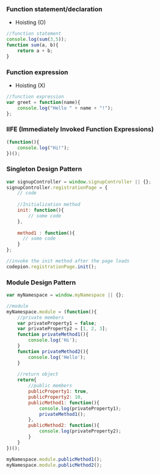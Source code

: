 ### Function statement/declaration
- Hoisting (O)
```javascript
//function statement
console.log(sum(3,5));
function sum(a, b){
    return a + b;
}
```
### Function expression 
- Hoisting (X)
```javascript
//function expression
var greet = function(name){
    console.log("Hello " + name + "!");
};
```
### IIFE (Immediately Invoked Function Expressions)
```javascript
(function(){
    console.log("Hi!");
})();
```

### Singleton Design Pattern
```javascript
var signupController = window.signupController || {};
signupController.registrationPage = {
    // code
    
    //Initialization method
    init: function(){
        // some code
    },
    
    method1 : function(){
      // some code
    }   
};

//invoke the init method after the page loads
codepion.registrationPage.init();
```

### Module Design Pattern
```javascript
var myNamespace = window.myNamespace || {};

//module
myNamespace.module = (function(){
    //private members
    var privateProperty1 = false;
    var privateProperty2 = [1, 2, 3];
    function privateMethod1(){
        console.log('Hi');
    }
    function privateMethod2(){
        console.log('Hello');
    }
    
    //return object
    return{
        //public members
        publicProperty1: true,
        publicProperty2: 10,
        publicMethod1: function(){
            console.log(privateProperty1);
            privateMethod1();
        },
        publicMethod2: function(){
            console.log(privateProperty2);
        }
    }
})();

myNamespace.module.publicMethod1();
myNamespace.module.publicMethod2();
```

